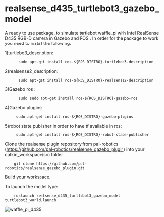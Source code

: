 # realsense_d435_turtlebot3_gazebo_model
A ready to use package, to simulate turtlebot waffle_pi with Intel RealSense D435 RGB-D camera in Gazebo and ROS .
In order for the package to work you need to install the following.

1)turtlebo3_description: 

          sudo apt-get install ros-${ROS_DISTRO}-turtlebot3-description

2)realsense2_description:

          sudo apt-get install ros-${ROS_DISTRO}-realsense2-description

3)Gazebo ros : 
          
          sudo sudo apt-get install ros-${ROS_DISTRO}-gazebo-ros

4)Gazebo plugins: 
          
         sudo apt-get install ros-${ROS_DISTRO}-gazebo-plugins

5)robot state publisher in order to have tf available in ros: 
         
         sudo apt-get install ros-${ROS_DISTRO}-robot-state-publisher


Clone the realsense plugin repository from pal-robotics (https://github.com/pal-robotics/realsense_gazebo_plugin) into your catkin_workspace/src folder

        git clone https://github.com/pal-robotics/realsense_gazebo_plugin.git

Build your workspace.


To launch the model type:

        roslaunch realsense_d435_turtlebot3_gazebo_model turtlebot3_world.launch

![waffle_pi_d435](https://user-images.githubusercontent.com/68281160/135662935-ce353523-cbe8-4ae6-b18a-2342bd8c304f.png)


